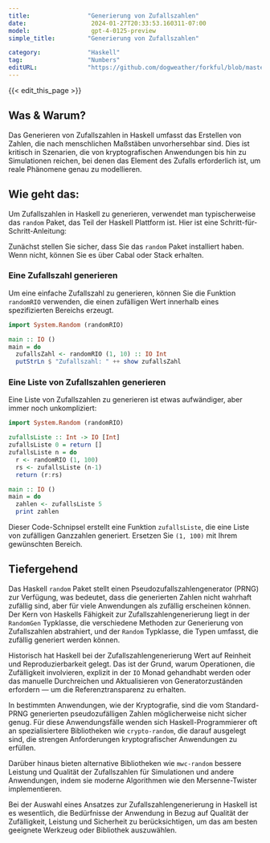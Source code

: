 ```yaml
---
title:                "Generierung von Zufallszahlen"
date:                  2024-01-27T20:33:53.160311-07:00
model:                 gpt-4-0125-preview
simple_title:         "Generierung von Zufallszahlen"

category:             "Haskell"
tag:                  "Numbers"
editURL:              "https://github.com/dogweather/forkful/blob/master/content/de/haskell/generating-random-numbers.md"
---
```


{{< edit_this_page >}}

## Was & Warum?

Das Generieren von Zufallszahlen in Haskell umfasst das Erstellen von Zahlen, die nach menschlichen Maßstäben unvorhersehbar sind. Dies ist kritisch in Szenarien, die von kryptografischen Anwendungen bis hin zu Simulationen reichen, bei denen das Element des Zufalls erforderlich ist, um reale Phänomene genau zu modellieren.

## Wie geht das:

Um Zufallszahlen in Haskell zu generieren, verwendet man typischerweise das `random` Paket, das Teil der Haskell Plattform ist. Hier ist eine Schritt-für-Schritt-Anleitung:

Zunächst stellen Sie sicher, dass Sie das `random` Paket installiert haben. Wenn nicht, können Sie es über Cabal oder Stack erhalten.

### Eine Zufallszahl generieren

Um eine einfache Zufallszahl zu generieren, können Sie die Funktion `randomRIO` verwenden, die einen zufälligen Wert innerhalb eines spezifizierten Bereichs erzeugt.

```Haskell
import System.Random (randomRIO)

main :: IO ()
main = do
  zufallsZahl <- randomRIO (1, 10) :: IO Int
  putStrLn $ "Zufallszahl: " ++ show zufallsZahl
```

### Eine Liste von Zufallszahlen generieren

Eine Liste von Zufallszahlen zu generieren ist etwas aufwändiger, aber immer noch unkompliziert:

```Haskell
import System.Random (randomRIO)

zufallsListe :: Int -> IO [Int]
zufallsListe 0 = return []
zufallsListe n = do
  r <- randomRIO (1, 100)
  rs <- zufallsListe (n-1)
  return (r:rs)

main :: IO ()
main = do
  zahlen <- zufallsListe 5
  print zahlen
```

Dieser Code-Schnipsel erstellt eine Funktion `zufallsListe`, die eine Liste von zufälligen Ganzzahlen generiert. Ersetzen Sie `(1, 100)` mit Ihrem gewünschten Bereich.

## Tiefergehend

Das Haskell `random` Paket stellt einen Pseudozufallszahlengenerator (PRNG) zur Verfügung, was bedeutet, dass die generierten Zahlen nicht wahrhaft zufällig sind, aber für viele Anwendungen als zufällig erscheinen können. Der Kern von Haskells Fähigkeit zur Zufallszahlengenerierung liegt in der `RandomGen` Typklasse, die verschiedene Methoden zur Generierung von Zufallszahlen abstrahiert, und der `Random` Typklasse, die Typen umfasst, die zufällig generiert werden können.

Historisch hat Haskell bei der Zufallszahlengenerierung Wert auf Reinheit und Reproduzierbarkeit gelegt. Das ist der Grund, warum Operationen, die Zufälligkeit involvieren, explizit in der `IO` Monad gehandhabt werden oder das manuelle Durchreichen und Aktualisieren von Generatorzuständen erfordern — um die Referenztransparenz zu erhalten.

In bestimmten Anwendungen, wie der Kryptografie, sind die vom Standard-PRNG generierten pseudozufälligen Zahlen möglicherweise nicht sicher genug. Für diese Anwendungsfälle wenden sich Haskell-Programmierer oft an spezialisiertere Bibliotheken wie `crypto-random`, die darauf ausgelegt sind, die strengen Anforderungen kryptografischer Anwendungen zu erfüllen.

Darüber hinaus bieten alternative Bibliotheken wie `mwc-random` bessere Leistung und Qualität der Zufallszahlen für Simulationen und andere Anwendungen, indem sie moderne Algorithmen wie den Mersenne-Twister implementieren.

Bei der Auswahl eines Ansatzes zur Zufallszahlengenerierung in Haskell ist es wesentlich, die Bedürfnisse der Anwendung in Bezug auf Qualität der Zufälligkeit, Leistung und Sicherheit zu berücksichtigen, um das am besten geeignete Werkzeug oder Bibliothek auszuwählen.
